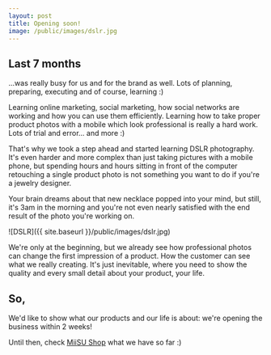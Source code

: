 ```yaml
---
layout: post
title: Opening soon!
image: /public/images/dslr.jpg
---
```


## Last 7 months

...was really busy for us and for the brand as well. Lots of planning, preparing, executing and of course, learning :)

Learning online marketing, social marketing, how social networks are working and how you can use them efficiently. Learning how to take proper product photos with a mobile which look professional is really a hard work. Lots of trial and error... and more :)

That's why we took a step ahead and started learning DSLR photography. It's even harder and more complex than just taking pictures with a mobile phone, but spending hours and hours sitting in front of the computer retouching a single product photo is not something you want to do if you're a jewelry designer.

Your brain dreams about that new necklace popped into your mind, but still, it's 3am in the morning and you're not even nearly satisfied with the end result of the photo you're working on.

![DSLR]({{ site.baseurl }}/public/images/dslr.jpg)

We're only at the beginning, but we already see how professional photos can change the first impression of a product. How the customer can see what we really creating. It's just inevitable, where you need to show the quality and every small detail about your product, your life.

## So,
We'd like to show what our products and our life is about: we're opening the business within 2 weeks!

Until then, check [MiiSU Shop](http://miisu.co.uk/shop/) what we have so far :)
